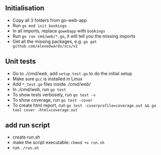 ## Initialisation

- Copy all 3 folders from go-web-app
- Run `go mod init bookings`
- In all imports, replace `gowebapp` with `bookings`
- Run `go run cmd/web/*.go`, it will tell you the missing imports
- Get all the missing packages, e.g. `go get github.com/alexedwards/scs/v2`

## Unit tests

- Go to _./cmd/web_, add `setup_test.go` to do the initial setup
- Make sure `gcc` is installed in Linux
- Add `*_test.go` files inside _./cmd/web/_
- In _./cmd/web_, run `go test`
- To show tests verbosely, run `go test -v`
- To show coverage, run `go test -cover`
- To create html report, run `go test -coverprofile=coverage.out && go tool cover -html=coverage.out`

## add run script

- create _run.sh_
- make the script executable: `chmod +x run.sh`
- run `./run.sh`
